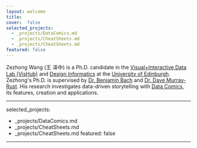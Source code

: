 ```yaml
---
layout: welcome
title:  
cover:  false
selected_projects:
  - _projects/DataComics.md
  - _projects/CheatSheets.md
  - _projects/CheatSheets.md
featured: false
---
```



Zezhong Wang (王 泽中) is a Ph.D. candidate in the [Visual+Interactive Data Lab (VisHub)](https://visualinteractivedata.github.io/bach.html) and [Design Informatics](https://www.designinformatics.org/) at the [University of Edinburgh](https://www.ed.ac.uk/). Zezhong's Ph.D. is supervised by [Dr. Benjamin Bach](https://visualinteractivedata.github.io/bach.html) and [Dr. Dave Murray-Rust](http://dave.murray-rust.org/). His research investigates data-driven storytelling with [Data Comics](https://datacomics.github.io/), its features, creation and applications.

---
selected_projects:
  - _projects/DataComics.md
  - _projects/CheatSheets.md
  - _projects/CheatSheets.md
featured: false
---

<!-- ---
layout: page
title: 
sitemap: false

--- -->
